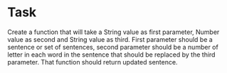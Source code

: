 # Task
Create a function that will take a String value as first parameter, Number value as second and String value as third. First parameter should be a sentence or set of sentences, second parameter should be a number of letter in each word in the sentence that should be replaced by the third parameter. That function should return updated sentence.